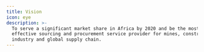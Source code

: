 ```yaml
---
title: Vision
icon: eye
description: >-
  To serve a significant market share in Africa by 2020 and be the most
  effective sourcing and procurement service provider for mines, construction
  industry and global supply chain.
---
```


